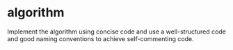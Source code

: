 # algorithm

Implement the algorithm using concise code and use a well-structured code and good naming conventions to achieve self-commenting code.

